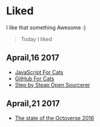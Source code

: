 # Liked

I like that something Awesome :)

>Today I liked

## Aprail,16 2017
- [JavaScript For Cats](http://jsforcats.com/)
- [GitHub For Cats](http://ericsteinborn.com/github-for-cats)
- [Step by Steap Open Sourcerer](http://opensourcerer.diy.org/)

## Aprail,21 2017
- [The state of the Octoverse 2016](https://octoverse.github.com/)

